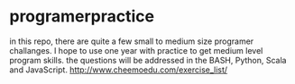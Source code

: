 # programerpractice
in this repo, there are quite a few small to medium size programer challanges. I hope to use one year with practice to get medium level program skills.
the questions will be addressed in the BASH, Python, Scala and JavaScript.
    http://www.cheemoedu.com/exercise_list/